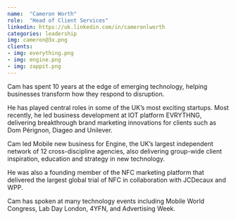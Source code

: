 ```yaml
---
name:  "Cameron Worth"
role:  "Head of Client Services"
linkedin: https://uk.linkedin.com/in/cameronlworth
categories: leadership
img: cameron@3x.png
clients:
- img: everything.png
- img: engine.png
- img: zappit.png
---
```

Cam has spent 10 years at the edge of emerging technology, helping businesses transform how they respond to disruption.

He has played central roles in some of the UK’s most exciting startups. Most recently, he led business development at IOT platform EVRYTHNG, delivering breakthrough brand marketing innovations for clients such as Dom Pérignon, Diageo and Unilever.

Cam led Mobile new business for Engine, the UK’s largest independent network of 12 cross-discipline agencies, also delivering group-wide client inspiration, education and strategy in new technology. 

He was also a founding member of the NFC marketing platform that delivered the largest global trial of NFC in collaboration with JCDecaux and WPP.

Cam has spoken at many technology events including Mobile World Congress, Lab Day London, 4YFN, and Advertising Week.
